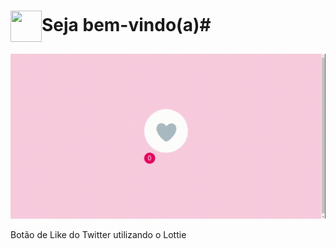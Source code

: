 
# <img src= "https://img.icons8.com/plasticine/2x/rocket.png" width="50px" height="50px" align="center"/>Seja bem-vindo(a)#

![Twitter Like Button](https://github.com/DeboraMSantos/twitter-like-button/blob/master/public/img/twitter-like-button.gif)

Botão de Like do Twitter utilizando o Lottie


